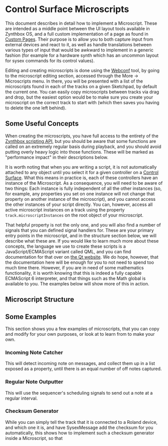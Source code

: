 # Control Surface Microscripts

This document describes in detail how to implement a Microscript. These are intended as a middle point between the UI layout tools available in Zynthbox OS, and a full custom implementation of a page as found in [Custom Pages](custom-pages.md). Their purpose is to allow you to both capture input from external devices and react to it, as well as handle translations between various types of input that would be awkward to implement in a generic fashion (for example for a hardware synth which has an uncommon layout for sysex commands for its control values).

Editing and creating microscripts is done using the [Webconf](webconf-introduction.md) tool, by going to the microscript editing section, accessed through the More &rarr; Microscripts menu. In there, you will be presented with a list of the microscripts found in each of the tracks on a given Sketchpad, by default the current one. You can easily copy microscripts between tracks via drag and drop, but the easiest option would be to make sure you create your microscript on the correct track to start with (which then saves you having to delete the one left behind).

## Some Useful Concepts

When creating the microscripts, you have full access to the entirety of the [Zynthbox scripting API](scripting-api.md), but you should be aware that some functions are called on an extremely regular basis during playback, and you should avoid putting overly heavy logic into those functions. These will be marked as "performance impact" in their descriptions below.

It is worth noting that when you are writing a script, it is not automatically attached to any object until you select it for a given controller on a [Control Surface](control-surfaces.md). What this means in practice is, each of these controllers have an instance of the Microscript. As a consequence, you will need to be aware of two things: Each instance is fully independent of all the other instances (so, for example, any properties you set on one instance will not change that property on another instance of the microscript), and you cannot access the other instances of your script directly. You can, however, access all active microscript instances on a track using the property `track.microscriptInstances` on the root object of your microscript.

That helpful property is not the only one, and you will also find a number of signals that you can defined signal handlers for. These are your primary entry points in the microscript, and in the structure section below, we will describe what these are. If you would like to learn much more about these concepts, the language we use to create these scripts is a JavaScript/ECMAScript variant called QML, and you can find documentation for that over on [the Qt website](https://doc.qt.io/qt-5/qtqml-index.html). We do hope, however, that the documentation here will be enough for you to not need to spend too much time there. However, if you are in need of some mathematics functionality, it is worth knowing that this is indeed a fully capable ECMAScript 6 interpreter, and that things such as the Math global is available to you. The examples below will show more of this in action.

## Microscript Structure



## Some Examples

This section shows you a few examples of microscripts, that you can copy and modify for your own purposes, or look at to learn from to make your own.

### Incoming Note Catcher

This will detect incoming note on messages, and collect them up in a list exposed as a property, until there is an equal number of off notes captured.

### Regular Note Outputter

This will use the sequencer's scheduling signals to send out a note at a regular interval.

### Checksum Generator

While you can simply tell the track that it is connected to a Roland device, and which one it is, and have SysexMessage add the checksum for you automatically, this shows how to implement such a checksum generator inside a Microscript, so that 
